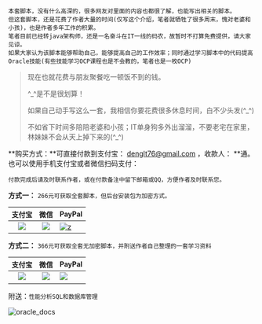 ```
本套脚本，没有什么高深的，很多网友对里面的内容也都很了解，也能写出相关的脚本。
但这套脚本，还是花费了作者大量的时间(仅写这个介绍，笔者就牺牲了很多周末，愧对老婆和小孩)，也是作者多年工作的积累。
笔者目前已经转java架构师，还是一名奋斗在IT一线的码农，故暂时不打算免费提供，请大家见谅。
如果大家认为该脚本能够帮助自己，能够提高自己的工作效率；同时通过学习脚本中的代码提高Oracle技能(有些技能学习OCP课程也是不会教的，笔者也是一枚OCP)
```

> 现在也就花费与朋友聚餐吃一顿饭不到的钱。
>
> ^_^是不是很划算！
>
> 如果自己动手写这么一套，我相信你要花费很多休息时间，白不少头发(^_^)
>
> 不如省下时间多陪陪老婆和小孩；IT单身狗多外出溜溜，不要老宅在家里，林妹妹不会从天上掉下来的(^_^)

**购买方式：**可直接付款到支付宝： denglt76@gmail.com ，收款人： **通。也可以使用手机支付宝或者微信扫码支付：

```
付款完成后请及时联系作者，或在付款备注中留下邮箱或QQ，方便作者及时联系您。
```

**方式一：** `266元可获取全套脚本，但后台安装包为加密方式。`

|                         支付宝                         |                         微信                          | PayPal                                                                                                                               |
| :----------------------------------------------------: | :---------------------------------------------------: | ------------------------------------------------------------------------------------------------------------------------------------ |
| <img src="https://user-images.githubusercontent.com/22925098/197696566-61477743-a6e8-4b29-8fc7-735d39c8b97a.png" width="250px"/> | <img src="https://user-images.githubusercontent.com/22925098/197696658-2a293c7a-15bb-47c0-9e9c-10bc2a764861.png" width="250px"/> | <a href='https://www.paypal.me/denglt/55' target='_blank'>![z](https://www.paypalobjects.com/webstatic/i/logo/rebrand/ppcom.svg)</a> |

**方式二：** `366元可获取全套无加密脚本，并附送作者自己整理的一套学习资料`

|                         支付宝                         |                          微信                          | PayPal                                                                                                                              |
| :----------------------------------------------------: | :----------------------------------------------------: | ----------------------------------------------------------------------------------------------------------------------------------- |
| <img src="https://user-images.githubusercontent.com/22925098/197696597-7f7572e2-f419-4c01-a7fe-35dc05950fd0.png" width="250px"/> | <img src="https://user-images.githubusercontent.com/22925098/197696699-58d9ff98-a31b-4a67-bf94-87f5af8f81d1.png" width="250px" /> | <a href='https://www.paypal.me/denglt/70' target='_blank'>![](https://www.paypalobjects.com/webstatic/i/logo/rebrand/ppcom.svg)</a> |

附送：`性能分析SQL和数据库管理`

[//]:![oracle_docs](../images/oracle_docs.png)
![oracle_docs](https://user-images.githubusercontent.com/22925098/197696754-10202bb1-ba5c-488b-8fb5-c7e46f94ad36.png)

